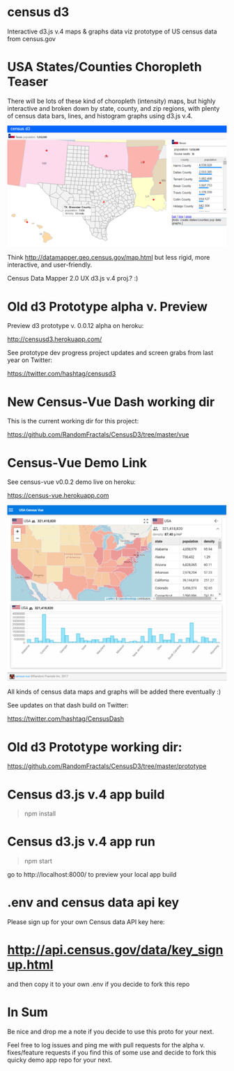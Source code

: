 # census d3

Interactive d3.js v.4 maps & graphs data viz prototype of US census data from census.gov

# USA States/Counties Choropleth Teaser

There will be lots of these kind of choropleth (intensity) maps, 
but highly interactive and broken down by state, county, and zip regions, 
with plenty of census data bars, lines, and histogram graphs using d3.js v.4.

![Alt text](https://github.com/RandomFractals/CensusD3/blob/master/screens/censusd3PopDensity2.png?raw=true 
 "latest") 

Think http://datamapper.geo.census.gov/map.html but less rigid, more interactive, and user-friendly. 

Census Data Mapper 2.0 UX d3.js v.4 proj.? :)

# Old d3 Prototype alpha v. Preview

Preview d3 prototype v. 0.0.12 alpha on heroku:

http://censusd3.herokuapp.com/

See prototype dev progress project updates and screen grabs from last year on Twitter:

https://twitter.com/hashtag/censusd3

# New Census-Vue Dash working dir

This is the current working dir for this project:

https://github.com/RandomFractals/CensusD3/tree/master/vue

# Census-Vue Demo Link

See census-vue v0.0.2 demo live on heroku: 

https://census-vue.herokuapp.com

![Alt text](https://github.com/RandomFractals/CensusD3/blob/master/screens/CensusVue-0.0.2.png?raw=true 
 "latest") 

All kinds of census data maps and graphs will be added there eventually :)

See updates on that dash build on Twitter:

https://twitter.com/hashtag/CensusDash

# Old d3 Prototype working dir:

https://github.com/RandomFractals/CensusD3/tree/master/prototype

# Census d3.js v.4 app build

>npm install

# Census d3.js v.4 app run

>npm start

go to http://localhost:8000/ to preview your local app build 

# .env and census data api key

Please sign up for your own Census data API key here:

# http://api.census.gov/data/key_signup.html

and then copy it to your own .env if you decide to fork this repo

# In Sum

Be nice and drop me a note if you decide to use this proto for your next.

Feel free to log issues and ping me with pull requests 
for the alpha v. fixes/feature requests if you find this of some use 
and decide to fork this quicky demo app repo for your next.
